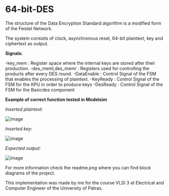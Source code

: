 # 64-bit-DES

The structure of the Data Encryption Standard algorithm is a modified form of the Feistel Network.

The system consists of clock, asynchronous reset, 64-bit plaintext, key and ciphertext as output.

**Signals:**

-key_mem : Register space where the internal keys are stored after their production.
-des_meml,des_memr : Registers used for controlling the products after every DES round.
-DataEnable : Control Signal of the FSM that enables the processing of plaintext.
-KeyReady : Control Signal of the FSM for the KPU in order to produce keys
-DesReady : Control Signal of the FSM for the Basicdes component

**Example of correct function tested in Modelsim**

_Inserted plaintext:_

![image](https://user-images.githubusercontent.com/89205152/130221203-2705b2f7-6538-4817-adb0-47f218e2ffe6.png)

_Inserted key:_

![image](https://user-images.githubusercontent.com/89205152/130221193-88b16e26-bcd8-4ca8-8356-a5ad86188684.png)

_Expected output:_

![image](https://user-images.githubusercontent.com/89205152/130221081-b3911ea5-e069-4872-a101-faffb1b3cd20.png)



For more information check the readme.png where you can find block diagrams of the project.

This implementation was made by me for the course VLSI 3 at Electrical and Computer Engineer of the University of Patras.
